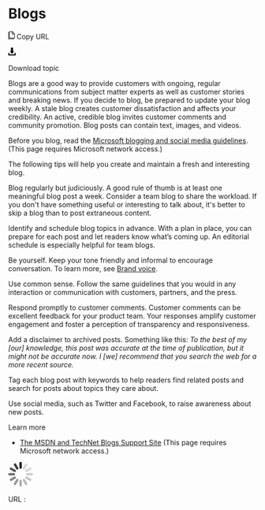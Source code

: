 ﻿# Blogs

![Copy URL](media/social-mediablogs/Copy.png)
Copy URL

![Download](media/social-mediablogs/Download.png)

Download topic

Blogs
are a good way to provide customers with ongoing,
regular communications from subject matter experts as well as
customer stories and breaking news. If you decide to blog, be
prepared to update your blog weekly. A stale blog creates
customer dissatisfaction and affects your credibility. An active,
credible blog invites customer comments and community promotion.
Blog posts can contain text, images, and videos.

Before you blog, read the [Microsoft blogging and social media guidelines](https://microsoft.sharepoint.com/sites/LCAWeb/Home/Marketing/Social-Media/Social-Media-Guidelines). (This page requires Microsoft network access.)

The following tips will help you create and maintain a fresh and interesting blog.

Blog regularly but judiciously.
A good rule of thumb is at least one meaningful blog post a week.
Consider a team blog to share the workload. If you don't have something
useful or interesting to talk about, it's better to skip a blog
than to post extraneous content.

Identify and schedule blog topics in advance.
With a plan in place, you can prepare for each post and let
readers know what’s coming up. An editorial schedule is
especially helpful for team blogs. 

Be yourself. Keep your tone friendly and informal to encourage conversation. To learn more, see [Brand voice](https://worldready.cloudapp.net/Styleguide/Read?id=2700&topicid=28361). 

Use common sense.
Follow the same guidelines that you would in any interaction or
communication with customers, partners, and the press. 

Respond promptly to customer comments.
Customer comments can be excellent feedback for your product team.
Your responses amplify customer engagement and foster a perception of
transparency and responsiveness. 

Add a disclaimer to archived posts. Something like this: *To
the best of my \[our\] knowledge, this post was accurate at the time
of publication, but it might not be accurate now. I \[we\] recommend
that you search the web for a more recent source.*

Tag each blog post with keywords to help readers find related posts and search for posts about topics they care about.

Use social media, such as Twitter and Facebook, to raise awareness about new posts. 

Learn more

  - [The MSDN and TechNet Blogs Support Site](https://microsoft.sharepoint.com/teams/bloginfo/Articles/Home.aspx) (This page requires Microsoft network access.)

![In progress](media/social-mediablogs/activity-large.gif)

URL :
